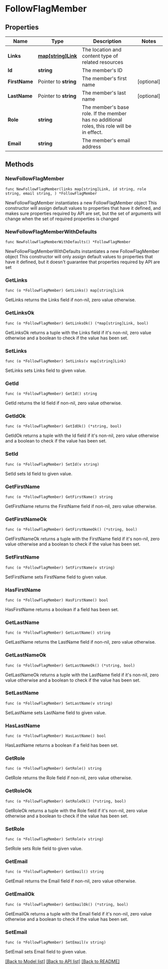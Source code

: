 # FollowFlagMember

## Properties

Name | Type | Description | Notes
------------ | ------------- | ------------- | -------------
**Links** | [**map[string]Link**](Link.md) | The location and content type of related resources | 
**Id** | **string** | The member&#39;s ID | 
**FirstName** | Pointer to **string** | The member&#39;s first name | [optional] 
**LastName** | Pointer to **string** | The member&#39;s last name | [optional] 
**Role** | **string** | The member&#39;s base role. If the member has no additional roles, this role will be in effect. | 
**Email** | **string** | The member&#39;s email address | 

## Methods

### NewFollowFlagMember

`func NewFollowFlagMember(links map[string]Link, id string, role string, email string, ) *FollowFlagMember`

NewFollowFlagMember instantiates a new FollowFlagMember object
This constructor will assign default values to properties that have it defined,
and makes sure properties required by API are set, but the set of arguments
will change when the set of required properties is changed

### NewFollowFlagMemberWithDefaults

`func NewFollowFlagMemberWithDefaults() *FollowFlagMember`

NewFollowFlagMemberWithDefaults instantiates a new FollowFlagMember object
This constructor will only assign default values to properties that have it defined,
but it doesn't guarantee that properties required by API are set

### GetLinks

`func (o *FollowFlagMember) GetLinks() map[string]Link`

GetLinks returns the Links field if non-nil, zero value otherwise.

### GetLinksOk

`func (o *FollowFlagMember) GetLinksOk() (*map[string]Link, bool)`

GetLinksOk returns a tuple with the Links field if it's non-nil, zero value otherwise
and a boolean to check if the value has been set.

### SetLinks

`func (o *FollowFlagMember) SetLinks(v map[string]Link)`

SetLinks sets Links field to given value.


### GetId

`func (o *FollowFlagMember) GetId() string`

GetId returns the Id field if non-nil, zero value otherwise.

### GetIdOk

`func (o *FollowFlagMember) GetIdOk() (*string, bool)`

GetIdOk returns a tuple with the Id field if it's non-nil, zero value otherwise
and a boolean to check if the value has been set.

### SetId

`func (o *FollowFlagMember) SetId(v string)`

SetId sets Id field to given value.


### GetFirstName

`func (o *FollowFlagMember) GetFirstName() string`

GetFirstName returns the FirstName field if non-nil, zero value otherwise.

### GetFirstNameOk

`func (o *FollowFlagMember) GetFirstNameOk() (*string, bool)`

GetFirstNameOk returns a tuple with the FirstName field if it's non-nil, zero value otherwise
and a boolean to check if the value has been set.

### SetFirstName

`func (o *FollowFlagMember) SetFirstName(v string)`

SetFirstName sets FirstName field to given value.

### HasFirstName

`func (o *FollowFlagMember) HasFirstName() bool`

HasFirstName returns a boolean if a field has been set.

### GetLastName

`func (o *FollowFlagMember) GetLastName() string`

GetLastName returns the LastName field if non-nil, zero value otherwise.

### GetLastNameOk

`func (o *FollowFlagMember) GetLastNameOk() (*string, bool)`

GetLastNameOk returns a tuple with the LastName field if it's non-nil, zero value otherwise
and a boolean to check if the value has been set.

### SetLastName

`func (o *FollowFlagMember) SetLastName(v string)`

SetLastName sets LastName field to given value.

### HasLastName

`func (o *FollowFlagMember) HasLastName() bool`

HasLastName returns a boolean if a field has been set.

### GetRole

`func (o *FollowFlagMember) GetRole() string`

GetRole returns the Role field if non-nil, zero value otherwise.

### GetRoleOk

`func (o *FollowFlagMember) GetRoleOk() (*string, bool)`

GetRoleOk returns a tuple with the Role field if it's non-nil, zero value otherwise
and a boolean to check if the value has been set.

### SetRole

`func (o *FollowFlagMember) SetRole(v string)`

SetRole sets Role field to given value.


### GetEmail

`func (o *FollowFlagMember) GetEmail() string`

GetEmail returns the Email field if non-nil, zero value otherwise.

### GetEmailOk

`func (o *FollowFlagMember) GetEmailOk() (*string, bool)`

GetEmailOk returns a tuple with the Email field if it's non-nil, zero value otherwise
and a boolean to check if the value has been set.

### SetEmail

`func (o *FollowFlagMember) SetEmail(v string)`

SetEmail sets Email field to given value.



[[Back to Model list]](../README.md#documentation-for-models) [[Back to API list]](../README.md#documentation-for-api-endpoints) [[Back to README]](../README.md)


